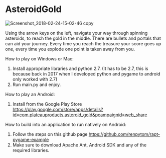 # AsteroidGold
  ![Screenshot_2018-02-24-15-02-46 copy](https://github.com/SpeedyPetey/AsteroidGold/assets/36052093/b39ee895-ce94-42ef-affb-d5747fd83545)

Using the arrow keys on the left, navigate your way through spinning asteroids, to reach the gold in the middle. There are bullets and portals that can aid your journey. Every time you reach the treasure your score goes up one, every time you explode one point is taken away from you.

How to play on Windows or Mac:
1. Install appropriate libraries and python 2.7. (It has to be 2.7, this is because back in 2017 when I developed python and pygame to android only worked with 2.7)
2. Run main.py and enjoy.

How to play an Android:
1. Install from the Google Play Store https://play.google.com/store/apps/details?id=com.plateauproducts.asteroid_gold&pcampaignid=web_share

How to build into an application to run natively on Android:
1. Follow the steps on this github page https://github.com/renpytom/rapt-pygame-example
2. Make sure to download Apache Ant, Android SDK and any of the required libraries.

